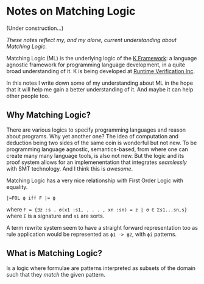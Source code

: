 # Notes on Matching Logic
(Under construction...)

_These notes reflect my, and my alone, current understanding about Matching Logic._

Matching Logic (ML) is the underlying logic of the [K Framework](https://github.com/runtimeverification/k): a language agnostic framework for programming language development, in a quite broad understanding of it. K is being developed at [Runtime Verification Inc](http://runtimeverification.com).

In this notes I write down some of my understanding about ML in the hope that it will help me gain a better understanding of it. And maybe it can help other people too.

## Why Matching Logic?

There are various logics to specify programming languages and reason about programs. Why yet another one? The idea of computation and deduction being two sides of the same coin is wonderful but not new. To be programming language agnostic, semantics-based, from where one can create many many language tools, is also not new. But the logic and its proof system allows for an implemenentation that integrates _seamlessly_ with SMT technology. And I think this is _awesome_.

Matching Logic has a very nice relationship with First Order Logic with equality. 
```
|=FOL ϕ iff F |= ϕ
```
where `F = {∃z :s . σ(x1 :s1, . . . , xn :sn) = z | σ ∈ Σs1...sn,s} ` where `Σ` is a signature and `si` are sorts.

A term rewrite system seem to have a straight forward representation too as rule application would be represented as `ϕ1 -> ϕ2`, with `ϕi` patterns.

## What is Matching Logic?

Is a logic where formulae are patterns interpreted as subsets of the domain such that they _match_ the given pattern. 
